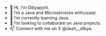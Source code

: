 - 👋 Hi, I’m Dibyajyoti. 
- 👀 I’m a Java and Microservices enthusiast.
- 🌱 I’m currently learning Java.
- 💞️ I’m looking to collaborate on Java projects.
- 📫 Connect with me on X @dash__dibya.

<!---
Dibyajyoti00/Dibyajyoti00 is a ✨ special ✨ repository because its `README.md` (this file) appears on your GitHub profile.
You can click the Preview link to take a look at your changes.
--->
